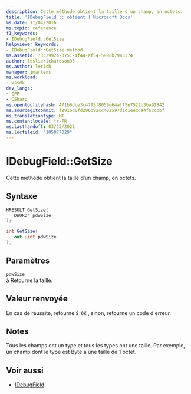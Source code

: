```yaml
---
description: Cette méthode obtient la taille d’un champ, en octets.
title: 'IDebugField :: obtient | Microsoft Docs'
ms.date: 11/04/2016
ms.topic: reference
f1_keywords:
- IDebugField::GetSize
helpviewer_keywords:
- IDebugField::GetSize method
ms.assetid: 73329924-3751-4f44-af54-5986b7943374
author: leslierichardson95
ms.author: lerich
manager: jmartens
ms.workload:
- vssdk
dev_langs:
- CPP
- CSharp
ms.openlocfilehash: 471b6dce3c4795f8059e64aff5e7522b3ba91842
ms.sourcegitcommit: f2916d8fd296b92cc402597d1d1eecda4f6cccbf
ms.translationtype: MT
ms.contentlocale: fr-FR
ms.lasthandoff: 03/25/2021
ms.locfileid: "105077029"
---
```

# <a name="idebugfieldgetsize"></a>IDebugField::GetSize
Cette méthode obtient la taille d’un champ, en octets.

## <a name="syntax"></a>Syntaxe

```cpp
HRESULT GetSize( 
   DWORD* pdwSize
);
```

```csharp
int GetSize(
   out uint pdwSize
);
```

## <a name="parameters"></a>Paramètres
`pdwSize`\
à Retourne la taille.

## <a name="return-value"></a>Valeur renvoyée
 En cas de réussite, retourne `S_OK` , sinon, retourne un code d'erreur.

## <a name="remarks"></a>Notes
 Tous les champs ont un type et tous les types ont une taille. Par exemple, un champ dont le type est Byte a une taille de 1 octet.

## <a name="see-also"></a>Voir aussi
- [IDebugField](../../../extensibility/debugger/reference/idebugfield.md)
